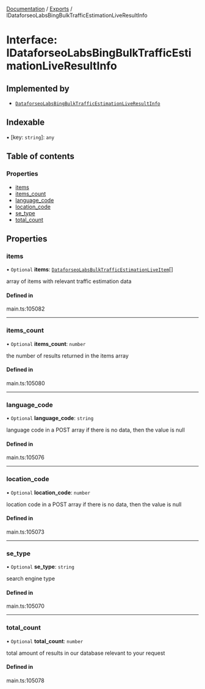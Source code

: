 [Documentation](../README.md) / [Exports](../modules.md) / IDataforseoLabsBingBulkTrafficEstimationLiveResultInfo

# Interface: IDataforseoLabsBingBulkTrafficEstimationLiveResultInfo

## Implemented by

- [`DataforseoLabsBingBulkTrafficEstimationLiveResultInfo`](../classes/DataforseoLabsBingBulkTrafficEstimationLiveResultInfo.md)

## Indexable

▪ [key: `string`]: `any`

## Table of contents

### Properties

- [items](IDataforseoLabsBingBulkTrafficEstimationLiveResultInfo.md#items)
- [items\_count](IDataforseoLabsBingBulkTrafficEstimationLiveResultInfo.md#items_count)
- [language\_code](IDataforseoLabsBingBulkTrafficEstimationLiveResultInfo.md#language_code)
- [location\_code](IDataforseoLabsBingBulkTrafficEstimationLiveResultInfo.md#location_code)
- [se\_type](IDataforseoLabsBingBulkTrafficEstimationLiveResultInfo.md#se_type)
- [total\_count](IDataforseoLabsBingBulkTrafficEstimationLiveResultInfo.md#total_count)

## Properties

### items

• `Optional` **items**: [`DataforseoLabsBulkTrafficEstimationLiveItem`](../classes/DataforseoLabsBulkTrafficEstimationLiveItem.md)[]

array of items with relevant traffic estimation data

#### Defined in

main.ts:105082

___

### items\_count

• `Optional` **items\_count**: `number`

the number of results returned in the items array

#### Defined in

main.ts:105080

___

### language\_code

• `Optional` **language\_code**: `string`

language code in a POST array
if there is no data, then the value is null

#### Defined in

main.ts:105076

___

### location\_code

• `Optional` **location\_code**: `number`

location code in a POST array
if there is no data, then the value is null

#### Defined in

main.ts:105073

___

### se\_type

• `Optional` **se\_type**: `string`

search engine type

#### Defined in

main.ts:105070

___

### total\_count

• `Optional` **total\_count**: `number`

total amount of results in our database relevant to your request

#### Defined in

main.ts:105078
